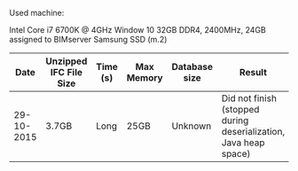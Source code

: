 Used machine:

Intel Core i7 6700K @ 4GHz
Window 10
32GB DDR4, 2400MHz, 24GB assigned to BIMserver
Samsung SSD (m.2)

| Date | Unzipped IFC File Size | Time (s) | Max Memory | Database size | Result |
| ---- | ---- | ---- | ---- | ---- | ---- |
| 29-10-2015 | 3.7GB | Long | 25GB | Unknown | Did not finish (stopped during deserialization, Java heap space) |